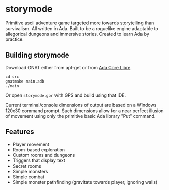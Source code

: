 # storymode
Primitive ascii adventure game targeted more towards storytelling than survivalism. All written in Ada. Built to be a roguelike engine adaptable to allegorical dungeons and immersive stories. Created to learn Ada by practice.

## Building storymode
Download GNAT either from apt-get or from [Ada Core Libre](http://libre.adacore.com/tools/gnat-gpl-edition/).

```
cd src
gnatmake main.adb
./main
```

Or open `storymode.gpr` with GPS and build using that IDE.

Current terminal/console dimensions of output are based on a Windows 120x30 command prompt. Such dimensions allow for a near perfect illusion of movement using only the primitive basic Ada library "Put" command.

## Features

* Player movement
* Room-based exploration
* Custom rooms and dungeons
* Triggers that display text
* Secret rooms
* Simple monsters
* Simple combat
* Simple monster pathfinding (gravitate towards player, ignoring walls)
